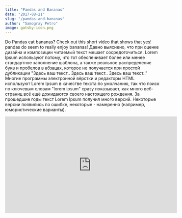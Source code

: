 ```yaml
---
title: "Pandas and Bananas"
date: "2017-08-21"
slug: "/pandas-and-bananas"
author: "Samogray Petro"
image: gatsby-icon.png
---
```


Do Pandas eat bananas? Check out this short video that shows that yes! pandas do seem to really enjoy bananas!
Давно выяснено, что при оценке дизайна и композиции читаемый текст мешает сосредоточиться. Lorem Ipsum используют потому, что тот обеспечивает более или менее стандартное заполнение шаблона, а также реальное распределение букв и пробелов в абзацах, которое не получается при простой дубликации "Здесь ваш текст.. Здесь ваш текст.. Здесь ваш текст.." Многие программы электронной вёрстки и редакторы HTML используют Lorem Ipsum в качестве текста по умолчанию, так что поиск по ключевым словам "lorem ipsum" сразу показывает, как много веб-страниц всё ещё дожидаются своего настоящего рождения. За прошедшие годы текст Lorem Ipsum получил много версий. Некоторые версии появились по ошибке, некоторые - намеренно (например, юмористические варианты).

<iframe width="560" height="315" src="https://www.youtube.com/embed/4SZl1r2O_bY" frameborder="0" allowfullscreen></iframe>